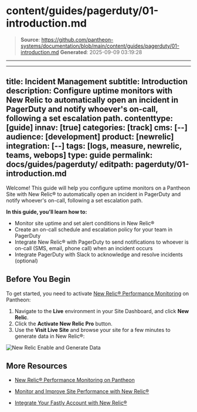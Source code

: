 # content/guides/pagerduty/01-introduction.md

> **Source**: https://github.com/pantheon-systems/documentation/blob/main/content/guides/pagerduty/01-introduction.md
> **Generated**: 2025-09-09 03:19:28

---

---
title: Incident Management
subtitle: Introduction
description: Configure uptime monitors with New Relic to automatically open an incident in PagerDuty and notify whoever's on-call, following a set escalation path.
contenttype: [guide]
innav: [true]
categories: [track]
cms: [--]
audience: [development]
product: [newrelic]
integration: [--]
tags: [logs, measure, newrelic, teams, webops]
type: guide
permalink: docs/guides/pagerduty/
editpath: pagerduty/01-introduction.md
---
Welcome! This guide will help you configure uptime monitors on a Pantheon Site with New Relic&reg; to automatically open an incident in PagerDuty and notify whoever's on-call, following a set escalation path.

**In this guide, you’ll learn how to:**

* Monitor site uptime and set alert conditions in New Relic&reg;
* Create an on-call schedule and escalation policy for your team in PagerDuty
* Integrate New Relic&reg; with PagerDuty to send notifications to whoever is on-call (SMS, email, phone call) when an incident occurs
* Integrate PagerDuty with Slack to acknowledge and resolve incidents (optional)

## Before You Begin
To get started, you need to activate [New Relic&reg; Performance Monitoring](/guides/new-relic) on Pantheon:

1. Navigate to the **<Icon icon="wrench" /> Live** environment in your Site Dashboard, and click **<Icon icon="eye" /> New Relic**.
2. Click the **Activate New Relic Pro** button.
3. Use the **<Icon icon="externalLink" /> Visit Live Site** and browse your site for a few minutes to generate data in New Relic&reg;:

  ![New Relic Enable and Generate Data](../../../images/pagerduty/new-relic-generate-data.png)

## More Resources

- [New Relic&reg; Performance Monitoring on Pantheon](/guides/new-relic)

- [Monitor and Improve Site Performance with New Relic&reg;](/guides/new-relic/monitor-new-relic)

- [Integrate Your Fastly Account with New Relic&reg;](/guides/fastly-pantheon/fastly-new-relic)
